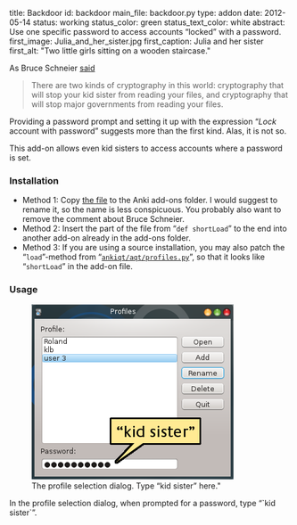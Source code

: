 title: Backdoor
id: backdoor
main_file: backdoor.py
type: addon
date: 2012-05-14
status: working
status_color: green
status_text_color: white
abstract: Use one specific password to access accounts “locked” with a password.
first_image: Julia_and_her_sister.jpg
first_caption: Julia and her sister
first_alt: "Two little girls sitting on a wooden staircase."

As Bruce Schneier [said](http://en.wikiquote.org/wiki/Bruce_Schneier)

> There are two kinds of cryptography in this world: cryptography that
  will stop your kid sister from reading your files, and cryptography
  that will stop major governments from reading your files.

Providing a password prompt and setting it up with the expression
“*Lock* account with password” suggests more than the first
kind. Alas, it is not so.

This add-on allows even kid sisters to access accounts where a password is set.

### Installation
* Method 1: Copy
  [the file](https://github.com/ospalh/anki-addons/blob/master/Backdoor.py)
  to the Anki add-ons folder. I would suggest to rename it, so the name
  is less conspicuous. You probably also want to remove the comment
  about Bruce Schneier.
* Method 2: Insert the  part of the file from “`def shortLoad`” to the
  end into another add-on already in the add-ons folder.
* Method 3: If you are using a source installation, you may also patch
  the “`load`”-method from
  “[`ankiqt/aqt/profiles.py`](https://github.com/dae/ankiqt/blob/master/aqt/profiles.py)”,
  so that it looks like “`shortLoad`” in the add-on file.

### Usage

<figure>
<img src="images/kid_sister.png" alt="Anki profile selection
dialog. The password input line at the bottom
is marked.">
<figcaption>The profile selection dialog. Type “kid sister”
here."</figcaption>
</figure>
In the profile selection dialog, when prompted for a password, type
“`kid sister`”.

